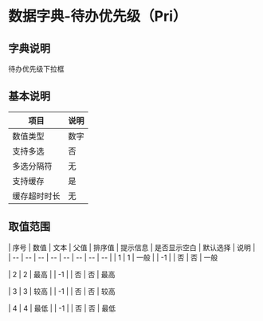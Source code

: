 # 数据字典-待办优先级（Pri）
## 字典说明
待办优先级下拉框

## 基本说明
| 项目 | 说明 |
| -- | -- |
| 数值类型 | 数字 |
| 支持多选 | 否 |
| 多选分隔符 | 无 |
| 支持缓存 | 是 |
| 缓存超时时长 | 无 |

## 取值范围
| 序号 | 数值 | 文本 | 父值 | 排序值 | 提示信息 | 是否显示空白 | 默认选择 | 说明 |
| -- | -- | -- | -- | -- | -- | -- | -- |
| 1 | 1 | 一般 |  | -1 |  | 否 | 否 | 一般

| 2 | 2 | 最高 |  | -1 |  | 否 | 否 | 最高

| 3 | 3 | 较高 |  | -1 |  | 否 | 否 | 较高

| 4 | 4 | 最低 |  | -1 |  | 否 | 否 | 最低


